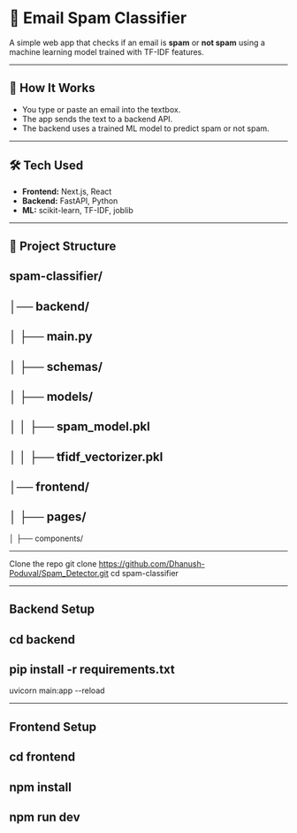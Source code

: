 # 📧 Email Spam Classifier

A simple web app that checks if an email is **spam** or **not spam** using a machine learning model trained with TF-IDF features.

---

## 🚀 How It Works
- You type or paste an email into the textbox.
- The app sends the text to a backend API.
- The backend uses a trained ML model to predict spam or not spam.

---

## 🛠 Tech Used
- **Frontend:** Next.js, React
- **Backend:** FastAPI, Python
- **ML:** scikit-learn, TF-IDF, joblib

---

## 📂 Project Structure
spam-classifier/
---
│── backend/
---
│   ├── main.py
---
│   ├── schemas/
---
│   ├── models/
---
│   │   ├── spam_model.pkl
---
│   │   ├── tfidf_vectorizer.pkl
---
│── frontend/
---
│   ├── pages/
---
│   ├── components/


---


Clone the repo
git clone https://github.com/Dhanush-Poduval/Spam_Detector.git
cd spam-classifier

---

Backend Setup
---
cd backend
---
pip install -r requirements.txt
---
uvicorn main:app --reload

---

Frontend Setup
---
cd frontend
---
npm install
---
npm run dev
--


